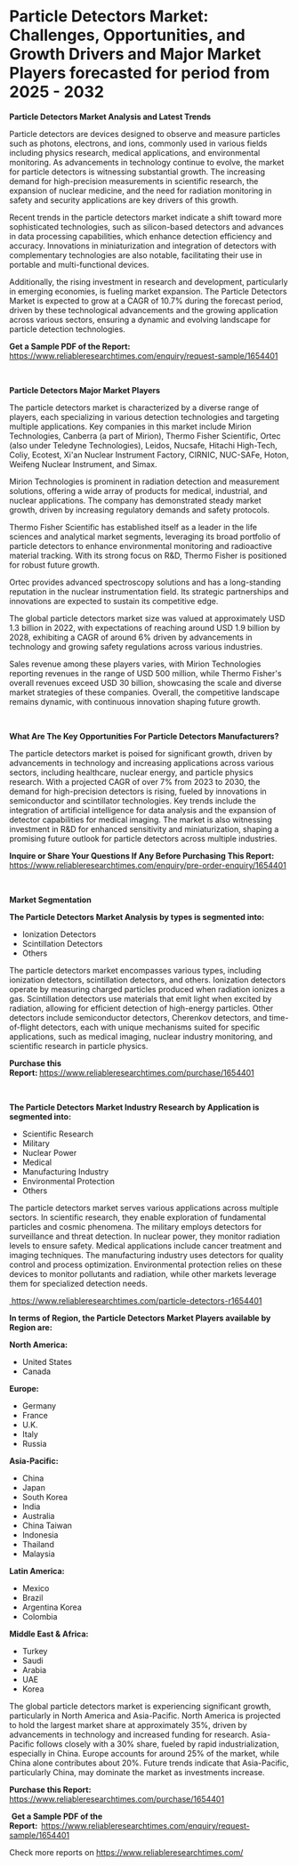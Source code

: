 <p><h1>Particle Detectors Market: Challenges, Opportunities, and Growth Drivers and Major Market Players forecasted for period from 2025 - 2032</h1></p><p><strong>Particle Detectors Market Analysis and Latest Trends</strong></p>
<p><p>Particle detectors are devices designed to observe and measure particles such as photons, electrons, and ions, commonly used in various fields including physics research, medical applications, and environmental monitoring. As advancements in technology continue to evolve, the market for particle detectors is witnessing substantial growth. The increasing demand for high-precision measurements in scientific research, the expansion of nuclear medicine, and the need for radiation monitoring in safety and security applications are key drivers of this growth.</p><p>Recent trends in the particle detectors market indicate a shift toward more sophisticated technologies, such as silicon-based detectors and advances in data processing capabilities, which enhance detection efficiency and accuracy. Innovations in miniaturization and integration of detectors with complementary technologies are also notable, facilitating their use in portable and multi-functional devices.</p><p>Additionally, the rising investment in research and development, particularly in emerging economies, is fueling market expansion. The Particle Detectors Market is expected to grow at a CAGR of 10.7% during the forecast period, driven by these technological advancements and the growing application across various sectors, ensuring a dynamic and evolving landscape for particle detection technologies.</p></p>
<p><strong>Get a Sample PDF of the Report:&nbsp;</strong> <a href="https://www.reliableresearchtimes.com/enquiry/request-sample/1654401?utm_campaign=2326&utm_medium=2&utm_source=Github&utm_content=ia&utm_term=11042025&utm_id=particle-detectors">https://www.reliableresearchtimes.com/enquiry/request-sample/1654401</a></p>
<p>&nbsp;</p>
<p><strong>Particle Detectors Major Market Players</strong></p>
<p><p>The particle detectors market is characterized by a diverse range of players, each specializing in various detection technologies and targeting multiple applications. Key companies in this market include Mirion Technologies, Canberra (a part of Mirion), Thermo Fisher Scientific, Ortec (also under Teledyne Technologies), Leidos, Nucsafe, Hitachi High-Tech, Coliy, Ecotest, Xi'an Nuclear Instrument Factory, CIRNIC, NUC-SAFe, Hoton, Weifeng Nuclear Instrument, and Simax.</p><p>Mirion Technologies is prominent in radiation detection and measurement solutions, offering a wide array of products for medical, industrial, and nuclear applications. The company has demonstrated steady market growth, driven by increasing regulatory demands and safety protocols. </p><p>Thermo Fisher Scientific has established itself as a leader in the life sciences and analytical market segments, leveraging its broad portfolio of particle detectors to enhance environmental monitoring and radioactive material tracking. With its strong focus on R&D, Thermo Fisher is positioned for robust future growth.</p><p>Ortec provides advanced spectroscopy solutions and has a long-standing reputation in the nuclear instrumentation field. Its strategic partnerships and innovations are expected to sustain its competitive edge.</p><p>The global particle detectors market size was valued at approximately USD 1.3 billion in 2022, with expectations of reaching around USD 1.9 billion by 2028, exhibiting a CAGR of around 6% driven by advancements in technology and growing safety regulations across various industries.</p><p>Sales revenue among these players varies, with Mirion Technologies reporting revenues in the range of USD 500 million, while Thermo Fisher's overall revenues exceed USD 30 billion, showcasing the scale and diverse market strategies of these companies. Overall, the competitive landscape remains dynamic, with continuous innovation shaping future growth.</p></p>
<p>&nbsp;</p>
<p><strong>What Are The Key Opportunities For Particle Detectors Manufacturers?</strong></p>
<p><p>The particle detectors market is poised for significant growth, driven by advancements in technology and increasing applications across various sectors, including healthcare, nuclear energy, and particle physics research. With a projected CAGR of over 7% from 2023 to 2030, the demand for high-precision detectors is rising, fueled by innovations in semiconductor and scintillator technologies. Key trends include the integration of artificial intelligence for data analysis and the expansion of detector capabilities for medical imaging. The market is also witnessing investment in R&D for enhanced sensitivity and miniaturization, shaping a promising future outlook for particle detectors across multiple industries.</p></p>
<p><strong>Inquire or Share Your Questions If Any Before Purchasing This Report:</strong> <a href="https://www.reliableresearchtimes.com/enquiry/pre-order-enquiry/1654401?utm_campaign=2326&utm_medium=2&utm_source=Github&utm_content=ia&utm_term=11042025&utm_id=particle-detectors">https://www.reliableresearchtimes.com/enquiry/pre-order-enquiry/1654401</a></p>
<p>&nbsp;</p>
<p><strong>Market Segmentation</strong></p>
<p><strong>The Particle Detectors Market Analysis by types is segmented into:</strong></p>
<p><ul><li>Ionization Detectors</li><li>Scintillation Detectors</li><li>Others</li></ul></p>
<p><p>The particle detectors market encompasses various types, including ionization detectors, scintillation detectors, and others. Ionization detectors operate by measuring charged particles produced when radiation ionizes a gas. Scintillation detectors use materials that emit light when excited by radiation, allowing for efficient detection of high-energy particles. Other detectors include semiconductor detectors, Cherenkov detectors, and time-of-flight detectors, each with unique mechanisms suited for specific applications, such as medical imaging, nuclear industry monitoring, and scientific research in particle physics.</p></p>
<p><strong>Purchase this Report:&nbsp;</strong><a href="https://www.reliableresearchtimes.com/purchase/1654401?utm_campaign=2326&utm_medium=2&utm_source=Github&utm_content=ia&utm_term=11042025&utm_id=particle-detectors">https://www.reliableresearchtimes.com/purchase/1654401</a></p>
<p>&nbsp;</p>
<p><strong>The Particle Detectors Market Industry Research by Application is segmented into:</strong></p>
<p><ul><li>Scientific Research</li><li>Military</li><li>Nuclear Power</li><li>Medical</li><li>Manufacturing Industry</li><li>Environmental Protection</li><li>Others</li></ul></p>
<p><p>The particle detectors market serves various applications across multiple sectors. In scientific research, they enable exploration of fundamental particles and cosmic phenomena. The military employs detectors for surveillance and threat detection. In nuclear power, they monitor radiation levels to ensure safety. Medical applications include cancer treatment and imaging techniques. The manufacturing industry uses detectors for quality control and process optimization. Environmental protection relies on these devices to monitor pollutants and radiation, while other markets leverage them for specialized detection needs.</p></p>
<p><a href="https://www.reliableresearchtimes.com/particle-detectors-r1654401?utm_campaign=2326&utm_medium=2&utm_source=Github&utm_content=ia&utm_term=11042025&utm_id=particle-detectors">&nbsp;https://www.reliableresearchtimes.com/particle-detectors-r1654401</a></p>
<p><strong>In terms of Region, the Particle Detectors Market Players available by Region are:</strong></p>
<p>
    <p> <strong> North America: </strong>
        <ul>
            <li>United States</li>
            <li>Canada</li>
        </ul>
        </p> 
    <p> <strong> Europe: </strong>
        <ul>
            <li>Germany</li>
            <li>France</li>
            <li>U.K.</li>
            <li>Italy</li>
            <li>Russia</li>
        </ul>
        </p> 
    <p> <strong> Asia-Pacific: </strong>
        <ul>
            <li>China</li>
            <li>Japan</li>
            <li>South Korea</li>
            <li>India</li>
            <li>Australia</li>
            <li>China Taiwan</li>
            <li>Indonesia</li>
            <li>Thailand</li>
            <li>Malaysia</li>
        </ul>
        </p> 
    <p> <strong> Latin America: </strong>
        <ul>
            <li>Mexico</li>
            <li>Brazil</li>
            <li>Argentina Korea</li>
            <li>Colombia</li>
        </ul>
        </p> 
    <p> <strong> Middle East & Africa: </strong>
        <ul>
            <li>Turkey</li>
            <li>Saudi</li>
            <li>Arabia</li>
            <li>UAE</li>
            <li>Korea</li>
        </ul>
    </p>
    </p>
<p><p>The global particle detectors market is experiencing significant growth, particularly in North America and Asia-Pacific. North America is projected to hold the largest market share at approximately 35%, driven by advancements in technology and increased funding for research. Asia-Pacific follows closely with a 30% share, fueled by rapid industrialization, especially in China. Europe accounts for around 25% of the market, while China alone contributes about 20%. Future trends indicate that Asia-Pacific, particularly China, may dominate the market as investments increase.</p></p>
<p><strong>Purchase this Report: </strong><a href="https://www.reliableresearchtimes.com/purchase/1654401?utm_campaign=2326&utm_medium=2&utm_source=Github&utm_content=ia&utm_term=11042025&utm_id=particle-detectors">https://www.reliableresearchtimes.com/purchase/1654401</a></p>
<p>&nbsp;<strong>Get a Sample PDF of the Report:&nbsp;&nbsp;</strong><a href="https://www.reliableresearchtimes.com/enquiry/request-sample/1654401?utm_campaign=2326&utm_medium=2&utm_source=Github&utm_content=ia&utm_term=11042025&utm_id=particle-detectors">https://www.reliableresearchtimes.com/enquiry/request-sample/1654401</a></p>
<p><strong></strong></p>
<p>Check more reports on <a href="https://www.reliableresearchtimes.com/?utm_campaign=2326&utm_medium=2&utm_source=Github&utm_content=ia&utm_term=11042025&utm_id=particle-detectors">https://www.reliableresearchtimes.com/</a></p>